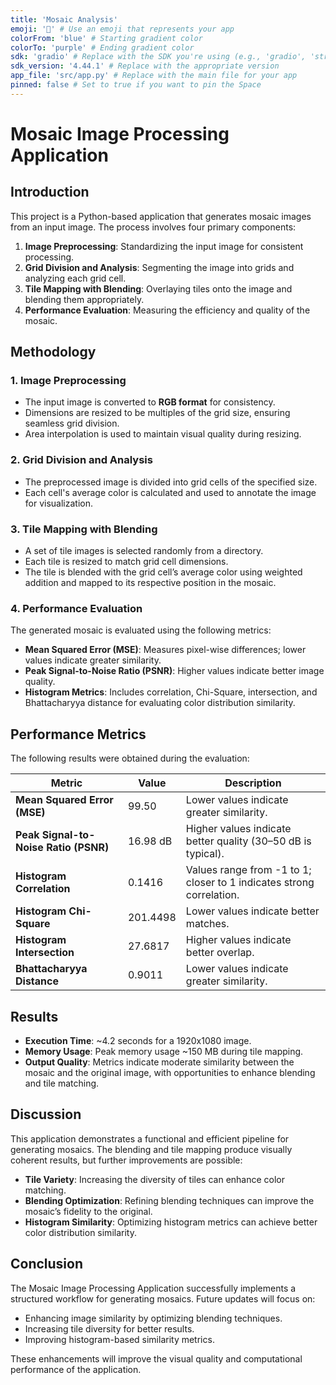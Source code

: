 ```yaml
---
title: 'Mosaic Analysis'
emoji: '🚀' # Use an emoji that represents your app
colorFrom: 'blue' # Starting gradient color
colorTo: 'purple' # Ending gradient color
sdk: 'gradio' # Replace with the SDK you're using (e.g., 'gradio', 'streamlit', etc.)
sdk_version: '4.44.1' # Replace with the appropriate version
app_file: 'src/app.py' # Replace with the main file for your app
pinned: false # Set to true if you want to pin the Space
---
```


# Mosaic Image Processing Application

## Introduction

This project is a Python-based application that generates mosaic images from an input image. The process involves four primary components:

1. **Image Preprocessing**: Standardizing the input image for consistent processing.
2. **Grid Division and Analysis**: Segmenting the image into grids and analyzing each grid cell.
3. **Tile Mapping with Blending**: Overlaying tiles onto the image and blending them appropriately.
4. **Performance Evaluation**: Measuring the efficiency and quality of the mosaic.

## Methodology

### 1. Image Preprocessing

- The input image is converted to **RGB format** for consistency.
- Dimensions are resized to be multiples of the grid size, ensuring seamless grid division.
- Area interpolation is used to maintain visual quality during resizing.

### 2. Grid Division and Analysis

- The preprocessed image is divided into grid cells of the specified size.
- Each cell's average color is calculated and used to annotate the image for visualization.

### 3. Tile Mapping with Blending

- A set of tile images is selected randomly from a directory.
- Each tile is resized to match grid cell dimensions.
- The tile is blended with the grid cell’s average color using weighted addition and mapped to its respective position in the mosaic.

### 4. Performance Evaluation

The generated mosaic is evaluated using the following metrics:

- **Mean Squared Error (MSE)**: Measures pixel-wise differences; lower values indicate greater similarity.
- **Peak Signal-to-Noise Ratio (PSNR)**: Higher values indicate better image quality.
- **Histogram Metrics**: Includes correlation, Chi-Square, intersection, and Bhattacharyya distance for evaluating color distribution similarity.

## Performance Metrics

The following results were obtained during the evaluation:

| Metric                                | Value    | Description                                                          |
| ------------------------------------- | -------- | -------------------------------------------------------------------- |
| **Mean Squared Error (MSE)**          | 99.50    | Lower values indicate greater similarity.                            |
| **Peak Signal-to-Noise Ratio (PSNR)** | 16.98 dB | Higher values indicate better quality (30–50 dB is typical).         |
| **Histogram Correlation**             | 0.1416   | Values range from -1 to 1; closer to 1 indicates strong correlation. |
| **Histogram Chi-Square**              | 201.4498 | Lower values indicate better matches.                                |
| **Histogram Intersection**            | 27.6817  | Higher values indicate better overlap.                               |
| **Bhattacharyya Distance**            | 0.9011   | Lower values indicate greater similarity.                            |

## Results

- **Execution Time**: ~4.2 seconds for a 1920x1080 image.
- **Memory Usage**: Peak memory usage ~150 MB during tile mapping.
- **Output Quality**: Metrics indicate moderate similarity between the mosaic and the original image, with opportunities to enhance blending and tile matching.

## Discussion

This application demonstrates a functional and efficient pipeline for generating mosaics. The blending and tile mapping produce visually coherent results, but further improvements are possible:

- **Tile Variety**: Increasing the diversity of tiles can enhance color matching.
- **Blending Optimization**: Refining blending techniques can improve the mosaic’s fidelity to the original.
- **Histogram Similarity**: Optimizing histogram metrics can achieve better color distribution similarity.

## Conclusion

The Mosaic Image Processing Application successfully implements a structured workflow for generating mosaics. Future updates will focus on:

- Enhancing image similarity by optimizing blending techniques.
- Increasing tile diversity for better results.
- Improving histogram-based similarity metrics.

These enhancements will improve the visual quality and computational performance of the application.
